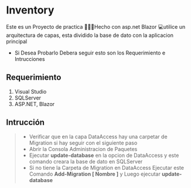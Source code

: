 # **Inventory**

 Este  es un Proyecto de practica 👨🏻‍💻Hecho con asp.net Blazor 💻utilice un arquitectura de capas, esta dividido la base de dato con la aplicacion principal 
 
* Si Desea Probarlo Debera seguir esto son los Requerimiento e Intrucciones

## Requerimiento
1. Visual Studio
2. SQLServer
3. ASP.NET, Blazor

## Intrucción

> - Verificar que en la capa DataAccess  hay una carpetar de Migration si hay seguir con el siguiente paso
> - Abrir la Consola Administracion de Paquetes
> - Ejecutar **update-database** en la opcion de DataAccess y este comando creara la base de dato en SQLServer
> - Si no tiene la Carpeta de Migration en DataAccess Ejecutar este Comando **Add-Migration [ Nombre ]** y Luego ejecutar **update-database**


